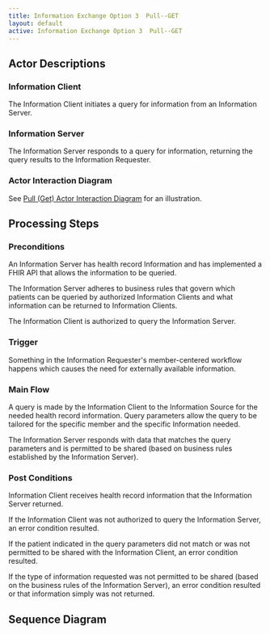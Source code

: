 ```yaml
---
title: Information Exchange Option 3  Pull--GET
layout: default
active: Information Exchange Option 3  Pull--GET
---
```


## Actor Descriptions
### Information Client
The Information Client initiates a query for information from an Information Server.
### Information Server
The Information Server responds to a query for information, returning the query results to the Information Requester.
### Actor Interaction Diagram
See <a href="https://trifolia-fhir.lantanagroup.com/igs/davinci-cdex/Pull_(GET).html">Pull (Get) Actor Interaction Diagram</a> for an illustration.

## Processing Steps
### Preconditions
An Information Server has health record Information and has implemented a FHIR API that allows the information to be queried.

The Information Server adheres to business rules that govern which patients can be queried by authorized Information Clients and what information can be returned to Information Clients.

The Information Client is authorized to query the Information Server. 

### Trigger
Something in the Information Requester's member-centered workflow happens which causes the need for externally available information.

### Main Flow
A query is made by the Information Client to the Information Source for the needed health record information. Query parameters allow the query to be tailored for the specific member and the specific Information needed. 

The Information Server responds with data that matches the query parameters and is permitted to be shared (based on business rules established by the Information Server).

### Post Conditions
Information Client receives health record information that the Information Server returned.  

If the Information Client was not authorized to query the Information Server, an error condition resulted.

If the patient indicated in the query parameters did not match or was not permitted to be shared with the Information Client, an error condition resulted.

If the type of information requested was not permitted to be shared (based on the business rules of the Information Server), an error condition resulted or that information simply was not returned.

## Sequence Diagram
